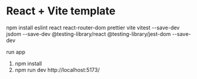 # React + Vite template
npm install eslint react react-router-dom prettier vite vitest --save-dev jsdom --save-dev @testing-library/react @testing-library/jest-dom --save-dev

run app
1) npm install
2) npm run dev http://localhost:5173/
